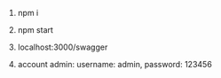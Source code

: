 <!-- install packages -->

1. npm i

<!-- run project -->

2. npm start

3. localhost:3000/swagger

4. account admin: username: admin, password: 123456
